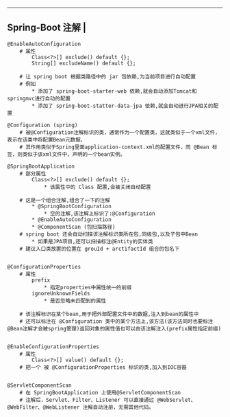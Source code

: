 ----------------------------
Spring-Boot 注解			|
----------------------------
	@EnableAutoConfiguration
		# 属性
			Class<?>[] exclude() default {};
			String[] excludeName() default {};

		# 让 spring boot 根据类路径中的 jar 包依赖,为当前项目进行自动配置
		# 例如
			* 添加了 spring-boot-starter-web 依赖,就会自动添加Tomcat和springmvc进行自动的配置
			* 添加了 spring-boot-statter-data-jpa 依赖,就会自动进行JPA相关的配置
	
	@Configuration (spring)
		# 被@Configuration注解标识的类，通常作为一个配置类，这就类似于一个xml文件，表示在该类中将配置Bean元数据，
		# 其作用类似于Spring里面application-context.xml的配置文件，而 @Bean 标签，则类似于该xml文件中，声明的一个bean实例。 
	
	@SpringBootApplication
		# 部分属性
			Class<?>[] exclude() default {};
				* 该属性中的 Class 配置,会被关闭自动配置

		# 这是一个组合注解,组合了一下的注解
			* @SpringBootConfiguration		
				* 空的注解,该注解上标识了:@Configuration
			* @EnableAutoConfiguration 
			* @ComponentScan (包扫描路径)
		# spring boot 还会自动扫描该注解标识类所在包,同级包,以及子包中Bean
			* 如果是JPA项目,还可以扫描标注@Entity的实体类
		# 建议入口类放置的位置在 grouId + arctifactId 组合的包名下
	

	@ConfigurationProperties
		# 属性
			prefix
				* 指定properties中属性统一的前缀
			ignoreUnknownFields 
				* 是否忽略未匹配到的属性

		# 该注解标识在某个bean,用于把外部配置文件中的数据,注入到bean的属性中
		# 还可以标注在 @Configuration 类中的某个方法上,该方法(该方法同时也要标注@Bean注解才会被spring管理)返回对象的属性值也可以由该注解注入(prefix属性指定前缀)
	

	@EnableConfigurationProperties
		# 属性
			Class<?>[] value() default {};
		# 把一个 被 @ConfigurationProperties 标识的类,加入到IOC容器
	
			
	@ServletComponentScan
		# 在 SpringBootApplication 上使用@ServletComponentScan
		# 注解后，Servlet、Filter、Listener 可以直接通过 @WebServlet、@WebFilter、@WebListener 注解自动注册，无需其他代码。
	


